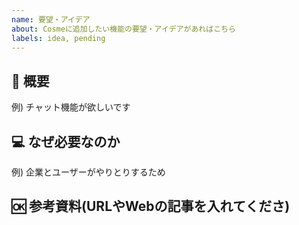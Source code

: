 ```yaml
---
name: 要望・アイデア
about: Cosmeに追加したい機能の要望・アイデアがあればこちら
labels: idea, pending
---
```


## 🐛 概要
例) チャット機能が欲しいです

## 💻 なぜ必要なのか
例) 企業とユーザーがやりとりするため

## 🆗 参考資料(URLやWebの記事を入れてくださ)


